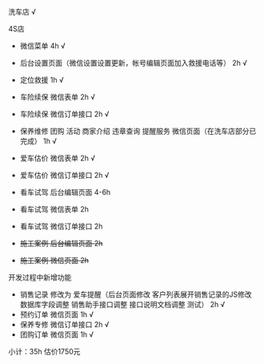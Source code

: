 洗车店 √

4S店

* 微信菜单 4h √
* 后台设置页面（微信设置设置更新，帐号编辑页面加入救援电话等） 2h √

* 定位救援 1h √
* 车险续保 微信表单 2h √
* 车险续保 微信订单接口 2h √
* 保养维修 团购 活动 商家介绍 违章查询 提醒服务 微信页面（在洗车店部分已完成） 1h √
* 爱车估价 微信表单 2h √
* 爱车估价 微信订单接口 2h √
* 看车试驾 后台编辑页面 4-6h
* 看车试驾 微信表单 2h
* 看车试驾 微信订单接口 2h
* ~~施工案例 后台编辑页面 2h~~
* ~~施工案例 微信页面 2h~~

开发过程中新增功能

* 销售记录 修改为 爱车提醒（后台页面修改 客户列表展开销售记录的JS修改 数据库字段调整 销售助手接口调整 接口说明文档调整 测试） 2h √
* 预约订单 微信页面 1h √
* 保养专修 微信订单接口 2h √
* 团购订单 微信页面 1h √

小计：35h 估价1750元

